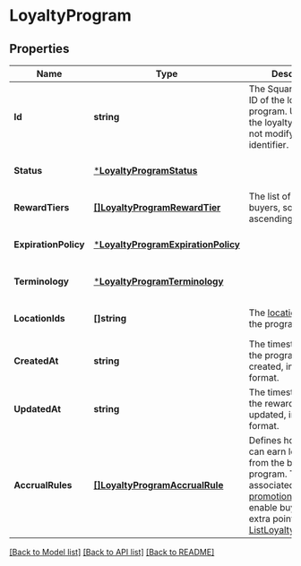# LoyaltyProgram

## Properties
Name | Type | Description | Notes
------------ | ------------- | ------------- | -------------
**Id** | **string** | The Square-assigned ID of the loyalty program. Updates to  the loyalty program do not modify the identifier. | [optional] [default to null]
**Status** | [***LoyaltyProgramStatus**](LoyaltyProgramStatus.md) |  | [optional] [default to null]
**RewardTiers** | [**[]LoyaltyProgramRewardTier**](LoyaltyProgramRewardTier.md) | The list of rewards for buyers, sorted by ascending points. | [optional] [default to null]
**ExpirationPolicy** | [***LoyaltyProgramExpirationPolicy**](LoyaltyProgramExpirationPolicy.md) |  | [optional] [default to null]
**Terminology** | [***LoyaltyProgramTerminology**](LoyaltyProgramTerminology.md) |  | [optional] [default to null]
**LocationIds** | **[]string** | The [locations](entity:Location) at which the program is active. | [optional] [default to null]
**CreatedAt** | **string** | The timestamp when the program was created, in RFC 3339 format. | [optional] [default to null]
**UpdatedAt** | **string** | The timestamp when the reward was last updated, in RFC 3339 format. | [optional] [default to null]
**AccrualRules** | [**[]LoyaltyProgramAccrualRule**](LoyaltyProgramAccrualRule.md) | Defines how buyers can earn loyalty points from the base loyalty program. To check for associated [loyalty promotions](entity:LoyaltyPromotion) that enable buyers to earn extra points, call [ListLoyaltyPromotions](api-endpoint:Loyalty-ListLoyaltyPromotions). | [optional] [default to null]

[[Back to Model list]](../README.md#documentation-for-models) [[Back to API list]](../README.md#documentation-for-api-endpoints) [[Back to README]](../README.md)

